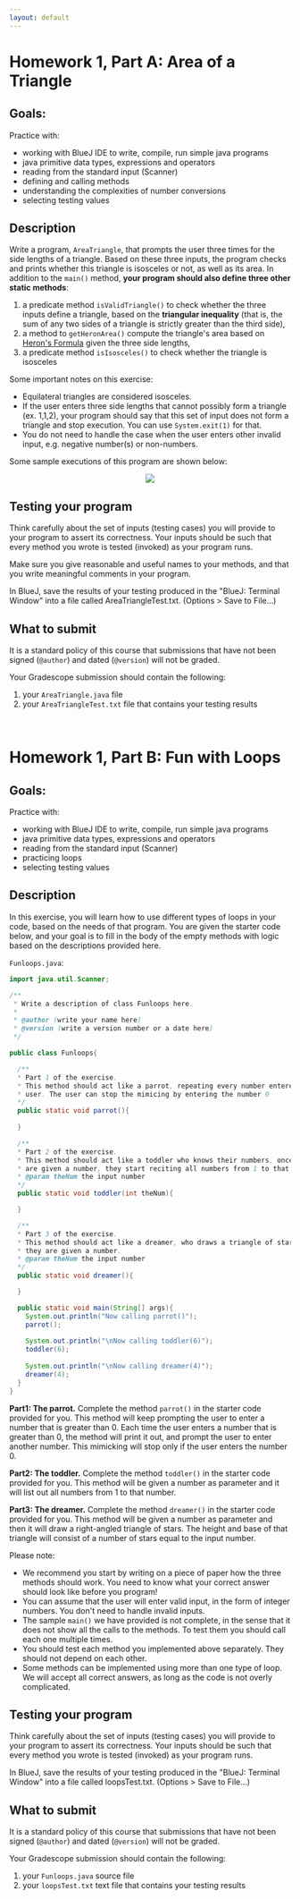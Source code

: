 ```yaml
---
layout: default
---
```


# Homework 1, Part A: Area of a Triangle


## Goals:

Practice with:
* working with BlueJ IDE to write, compile, run simple java programs
* java primitive data types, expressions and operators
* reading from the standard input (Scanner)
* defining and calling methods
* understanding the complexities of number conversions
* selecting testing values



## Description

Write a program, `AreaTriangle`, that prompts the user three times for the side
lengths of a triangle. Based on these three inputs, the program checks and prints whether this triangle is isosceles or not, as well as its area.
In addition to the `main()` method, **your program should also define three
other static methods**:
  1. a predicate method `isValidTriangle()` to check whether the three inputs define a triangle, based on the **triangular inequality** (that is, the sum of any two sides of a triangle is strictly greater than the third side),
  2. a method to `getHeronArea()` compute the triangle's area based on [Heron's Formula](http://en.wikipedia.org/wiki/Heron%27s_formula) given the three side lengths,
  3. a predicate method `isIsosceles()`  to check whether the triangle is isosceles

Some important notes on this exercise:

* Equilateral triangles are considered isosceles.
*  If the user enters three side lengths that cannot possibly form a triangle
   (ex. 1,1,2), your program should say that this set of input does not form a triangle and stop execution. You can use `System.exit(1)` for that. 
* You do not need to handle the case when the user enters other invalid input, e.g. negative number(s) or non-numbers.

Some sample executions of this program are shown below:

<center><img src="_images/figs/triangleExecution.png" style="max-width:900px"></center>

## Testing your program

Think carefully about the set of inputs (testing cases) you will provide to your program to assert its correctness. Your inputs should be such that every method you wrote is tested (invoked) as your program runs.

Make sure you give reasonable and useful names to your methods, and that you write meaningful comments in your program.

In BlueJ, save the results of your testing produced in the "BlueJ: Terminal Window" into a file called AreaTriangleTest.txt. (Options > Save to File...)

## What to submit

It is a standard policy of this course that submissions that have not been signed (`@author`) and dated (`@version`) will not be graded.



Your Gradescope submission should contain the following:

1. your <code>AreaTriangle.java</code> file
2. your <code>AreaTriangleTest.txt</code> file that contains your testing results


<br/>

# Homework 1, Part B: Fun with Loops

## Goals:
Practice with:
* working with BlueJ IDE to write, compile, run simple java programs
* java primitive data types, expressions and operators
* reading from the standard input (Scanner)
* practicing loops
* selecting testing values



## Description
In this exercise, you will learn how to use different types of loops in your code, based on the needs of that program. You are given the starter code below, and your goal is to fill in the body of the empty methods with logic based on the descriptions provided here.


`Funloops.java`:
```java
import java.util.Scanner;

/**
 * Write a description of class Funloops here.
 *
 * @author (write your name here)
 * @version (write a version number or a date here)
 */

public class Funloops{

  /**
  * Part 1 of the exercise.
  * This method should act like a parrot, repeating every number entered by the 
  * user. The user can stop the mimicing by entering the number 0
  */
  public static void parrot(){
    
  }

  /**
  * Part 2 of the exercise.
  * This method should act like a toddler who knows their numbers, once they 
  * are given a number, they start reciting all numbers from 1 to that number.
  * @param theNum the input number
  */
  public static void toddler(int theNum){

  }

  /**
  * Part 3 of the exercise.
  * This method should act like a dreamer, who draws a triangle of stars once 
  * they are given a number.
  * @param theNum the input number
  */
  public static void dreamer(){

  }

  public static void main(String[] args){
    System.out.println("Now calling parrot()");
    parrot();
    
    System.out.println("\nNow calling toddler(6)");
    toddler(6);
    
    System.out.println("\nNow calling dreamer(4)");
    dreamer(4);
  }
}
```

**Part1: The parrot.**
Complete the method `parrot()` in the starter code provided for you. This method will keep prompting the user to enter a number that is greater than 0. Each time the user enters a number that is greater than 0, the method will print it out, and prompt the user to enter another number. This mimicking will stop only if the user enters the number 0.

**Part2: The toddler.**
Complete the method `toddler()` in the starter code provided for you. This method will be given a number as parameter and it will list out all numbers from 1 to that number.

**Part3: The dreamer.**
Complete the method `dreamer()` in the starter code provided for you. This method will be given a number as parameter and then it will draw a right-angled triangle of stars. The height and base of that triangle will consist of a number of stars equal to the input number.

Please note:
* We recommend you start by writing on a piece of paper how the three methods should work. You need to know what your correct answer should look like before you program!
* You can assume that the user will enter valid input, in the form of integer numbers. You don't need to handle invalid inputs.
* The sample `main()` we have provided is not complete, in the sense that it does not show all the calls to the methods. To test them you should call each one multiple times. 
* You should test each method you implemented above separately. They should not depend on each other.
* Some methods can be implemented using more than one type of loop. We will accept all correct answers, as long as the code is not overly complicated.


## Testing your program

Think carefully about the set of inputs (testing cases) you will provide to your program to assert its correctness. Your inputs should be such that every method you wrote is tested (invoked) as your program runs.

In BlueJ, save the results of your testing produced in the "BlueJ: Terminal Window" into a file called loopsTest.txt. (Options > Save to File...)

## What to submit

It is a standard policy of this course that submissions that have not been signed (`@author`) and dated (`@version`) will not be graded.

Your Gradescope submission should contain the following:

1. your <code>Funloops.java</code> source file
2. your <code>loopsTest.txt</code> text file that contains your testing results




